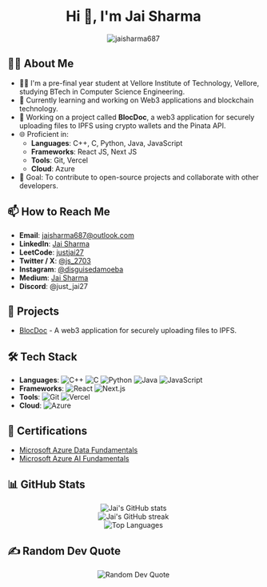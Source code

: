 <h1 align="center">Hi 👋, I'm Jai Sharma</h1>

<p align="center">
  <img src="https://komarev.com/ghpvc/?username=jaisharma687&label=Profile%20views&color=0e75b6&style=flat" alt="jaisharma687" />
</p>

## 👨‍💻 About Me
- 🧑‍🎓 I'm a pre-final year student at Vellore Institute of Technology, Vellore, studying BTech in Computer Science Engineering.
- 🌱 Currently learning and working on Web3 applications and blockchain technology.
- 🔭 Working on a project called **BlocDoc**, a web3 application for securely uploading files to IPFS using crypto wallets and the Pinata API.
- 🌐 Proficient in:
  - **Languages**: C++, C, Python, Java, JavaScript
  - **Frameworks**: React JS, Next JS
  - **Tools**: Git, Vercel
  - **Cloud**: Azure
- 🎯 Goal: To contribute to open-source projects and collaborate with other developers.

## 📫 How to Reach Me
- **Email**: <a href="mailto:jaisharma687@outlook.com" target="_blank">jaisharma687@outlook.com</a>
- **LinkedIn**: <a href="https://www.linkedin.com/in/jaisharma27" target="_blank">Jai Sharma</a>
- **LeetCode**: <a href="https://leetcode.com/u/justjai27/" target="_blank">justjai27</a>
- **Twitter / X**: <a href="https://x.com/js_2703" target="_blank">@js_2703</a>
- **Instagram**: <a href="https://www.instagram.com/disguisedamoeba/" target="_blank">@disguisedamoeba</a>
- **Medium**: <a href="https://medium.com/@jaisharma687" target="_blank">Jai Sharma</a>
- **Discord**: @just_jai27

## 🚀 Projects
- <a href="https://github.com/Siddhantbg/BlocDoc" target="_blank">BlocDoc</a> - A web3 application for securely uploading files to IPFS.

## 🛠️ Tech Stack
- **Languages**: 
  ![C++](https://img.shields.io/badge/C++-00599C?style=flat&logo=c%2B%2B&logoColor=white)
  ![C](https://img.shields.io/badge/C-A8B9CC?style=flat&logo=c&logoColor=white)
  ![Python](https://img.shields.io/badge/Python-3776AB?style=flat&logo=python&logoColor=white)
  ![Java](https://img.shields.io/badge/Java-007396?style=flat&logo=java&logoColor=white)
  ![JavaScript](https://img.shields.io/badge/JavaScript-F7DF1E?style=flat&logo=javascript&logoColor=black)
- **Frameworks**: 
  ![React](https://img.shields.io/badge/React-20232A?style=flat&logo=react&logoColor=61DAFB)
  ![Next.js](https://img.shields.io/badge/Next.js-000000?style=flat&logo=nextdotjs&logoColor=white)
- **Tools**: 
  ![Git](https://img.shields.io/badge/Git-F05032?style=flat&logo=git&logoColor=white)
  ![Vercel](https://img.shields.io/badge/Vercel-000000?style=flat&logo=vercel&logoColor=white)
- **Cloud**: 
  ![Azure](https://img.shields.io/badge/Microsoft%20Azure-0078D4?style=flat&logo=microsoft-azure&logoColor=white)

## 📜 Certifications
- <a href="https://www.credly.com/badges/b8a8f9f6-b7fb-4f02-aa0f-ff012cc45f4b/linked_in_profile" target="_blank">Microsoft Azure Data Fundamentals</a>
- <a href="https://www.credly.com/badges/ce925d67-8a11-43f8-b518-3d1acc8e3e93/linked_in_profile" target="_blank">Microsoft Azure AI Fundamentals</a>

## 📊 GitHub Stats
<p align="center">
  <img src="https://github-readme-stats.vercel.app/api?username=jaisharma687&theme=dark&hide_border=false&include_all_commits=true&count_private=false" alt="Jai's GitHub stats" />
  <br/>
  <img src="https://github-readme-streak-stats.herokuapp.com/?user=jaisharma687&theme=dark&hide_border=false" alt="Jai's GitHub streak" />
  <br/>
  <img src="https://github-readme-stats.vercel.app/api/top-langs/?username=jaisharma687&theme=dark&hide_border=false&include_all_commits=true&count_private=false&layout=compact" alt="Top Languages" />
</p>

## ✍️ Random Dev Quote
<p align="center">
  <img src="https://quotes-github-readme.vercel.app/api?type=horizontal&theme=tokyonight" alt="Random Dev Quote" />
</p>
